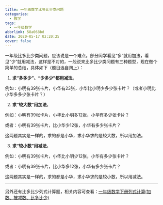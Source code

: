 ```yaml
---
title: 一年级数学比多比少类问题
categories:
  - 教学
tags:
  - 一年级数学
abbrlink: 58a068bd
date: 2020-05-17 02:20:25
cover: false
---
```


一年级比多比少类问题，应该说是一个难点。部分同学看见“多”就用加法，看见“少”就用减法，这样是不对的，一般说来比多比少类问题有三种题型，现在做个简单的总结，具体如下（题目选自网上）：

1. **求“多多少”、“少多少”都用减法**。

例如：小明有39张卡片，小华有23张，小华比小明少多少张卡片？（或者小明比小华多多少张卡片？）

2. **求“较大数”用加法**。

例如：小明有39张卡片，小华比小明多12张，小华有多少张卡片？

或者：小明有39张卡片，比小华少12张，小华有多少张卡片？

这两题其实是一样的，求的都是小华，求小华求的是较大数，所以用加法。

3. **求“较小数”用减法**。

例如：小明有39张卡片，小华比小明少12张，小华有多少张卡片？

或者：小明有39张卡片，比小华多12张，小华有多少张卡片？

这两题其实是一样的，求的都是小华，求小华求的是较小数，所以用减法。

---

另外还有比多比少列式计算题，相关内容可查看：[一年级数学下册列式计算(加数、被减数、比多比少)](https://bore.vip/first-grade-math-lie-shi/)
